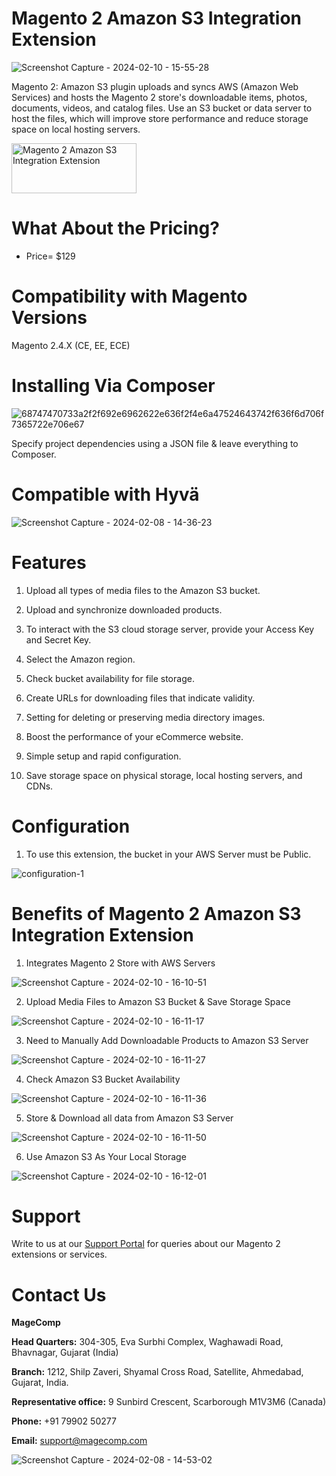# Magento 2 Amazon S3 Integration Extension

![Screenshot Capture - 2024-02-10 - 15-55-28](https://github.com/patelanny/magento-2-amazon-s3-Integration/assets/121279820/e78cf27c-e420-4256-97a3-f636d96c20ab)

Magento 2: Amazon S3 plugin uploads and syncs AWS (Amazon Web Services) and hosts the Magento 2 store's downloadable items, photos, documents, videos, and catalog files. Use an S3 bucket or data server to host the files, which will improve store performance and reduce storage space on local hosting servers.

<a href="https://magecomp.com/magento-2-amazon-s3.html">
<img src="https://camo.githubusercontent.com/f0daed80e54cedb78e21b512762e63e90ee6915af7ff2c58499c865b0e679f93/68747470733a2f2f6d616765636f6d702e636f6d2f6d656469612f627574746f6e2e77656270" alt="Magento 2 Amazon S3 Integration Extension" width="200" height="80">
</a>

# What About the Pricing?
* Price= $129
  
# Compatibility with Magento Versions
Magento 2.4.X (CE, EE, ECE)

# Installing Via Composer

![68747470733a2f2f692e6962622e636f2f4e6a47524643742f636f6d706f7365722e706e67](https://github.com/patelanny/magento-2-easy-coupon-manager/assets/121279820/cd9f4278-852a-4c9e-a5de-d6b96b0b2508)

Specify project dependencies using a JSON file & leave everything to Composer.

# Compatible with Hyvä

![Screenshot Capture - 2024-02-08 - 14-36-23](https://github.com/patelanny/magento-2-easy-coupon-manager/assets/121279820/9d2278de-e0b8-4585-9159-bc77325456e7)

# Features

1. Upload all types of media files to the Amazon S3 bucket.

2. Upload and synchronize downloaded products.

3. To interact with the S3 cloud storage server, provide your Access Key and Secret Key.

4. Select the Amazon region.

5. Check bucket availability for file storage.

6. Create URLs for downloading files that indicate validity.

7. Setting for deleting or preserving media directory images.

8. Boost the performance of your eCommerce website.

9. Simple setup and rapid configuration.

10. Save storage space on physical storage, local hosting servers, and CDNs.

# Configuration

1. To use this extension, the bucket in your AWS Server must be Public.

![configuration-1](https://github.com/patelanny/magento-2-amazon-s3-Integration/assets/121279820/fa519cd7-3467-4fc7-9952-0f773cf3ca0f)

# Benefits of Magento 2 Amazon S3 Integration Extension

1. Integrates Magento 2 Store with AWS Servers

![Screenshot Capture - 2024-02-10 - 16-10-51](https://github.com/patelanny/magento-2-amazon-s3-Integration/assets/121279820/8e9e03fa-4616-47c2-8ead-db8dae464c29)

2. Upload Media Files to Amazon S3 Bucket & Save Storage Space

![Screenshot Capture - 2024-02-10 - 16-11-17](https://github.com/patelanny/magento-2-amazon-s3-Integration/assets/121279820/105b2cbc-d749-4e8d-9792-df44d12fae92)

3. Need to Manually Add Downloadable Products to Amazon S3 Server

![Screenshot Capture - 2024-02-10 - 16-11-27](https://github.com/patelanny/magento-2-amazon-s3-Integration/assets/121279820/ca6ef339-dc15-44ee-a225-c0bd0fcc139b)

4. Check Amazon S3 Bucket Availability

![Screenshot Capture - 2024-02-10 - 16-11-36](https://github.com/patelanny/magento-2-amazon-s3-Integration/assets/121279820/c6e3ffbf-c118-4ffe-b1b2-a28721c16cd0)

5. Store & Download all data from Amazon S3 Server

![Screenshot Capture - 2024-02-10 - 16-11-50](https://github.com/patelanny/magento-2-amazon-s3-Integration/assets/121279820/a0c75206-ef77-42f7-a824-e17127087281)

6. Use Amazon S3 As Your Local Storage

![Screenshot Capture - 2024-02-10 - 16-12-01](https://github.com/patelanny/magento-2-amazon-s3-Integration/assets/121279820/61763dfd-323f-4f15-b119-34720f75a881)

# Support
Write to us at our <a href="https://magecomp.com/support/">Support Portal</a> for queries about our Magento 2 extensions or services.

# Contact Us
**MageComp**

**Head Quarters:** 304-305, Eva Surbhi Complex, Waghawadi Road, Bhavnagar, Gujarat (India)

**Branch:** 1212, Shilp Zaveri, Shyamal Cross Road, Satellite, Ahmedabad, Gujarat, India.

**Representative office:** 9 Sunbird Crescent, Scarborough M1V3M6 (Canada)

**Phone:** +91 79902 50277

**Email:** support@magecomp.com

![Screenshot Capture - 2024-02-08 - 14-53-02](https://github.com/patelanny/magento-2-easy-coupon-manager/assets/121279820/94de763e-31bc-4fb3-b807-6a6108bc5eea)
